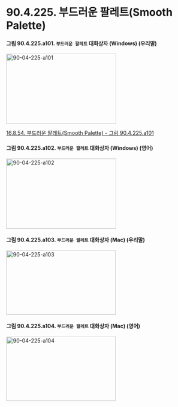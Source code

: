 # 90.4.225. 부드러운 팔레트(Smooth Palette)

<a id="90-04-225-a101"></a>

#### 그림 90.4.225.a101. `부드러운 팔레트` 대화상자 (Windows) (우리말)
<img width="293" height="186" alt="90-04-225-a101" src="https://github.com/user-attachments/assets/c9f226b7-8f9f-419e-a7ec-daf106e77fcd" />

[16.8.54. 부드러운 팔레트(Smooth Palette) - 그림 90.4.225.a101](./16-08-54-smooth-palette.md#90-04-225-a101)

<a id="90-04-225-a102"></a>

#### 그림 90.4.225.a102. `부드러운 팔레트` 대화상자 (Windows) (영어)
<img width="293" height="186" alt="90-04-225-a102" src="https://github.com/user-attachments/assets/a8195669-6063-49c8-9622-3d82e5620fe9" />

<a id="90-04-225-a103"></a>

#### 그림 90.4.225.a103. `부드러운 팔레트` 대화상자 (Mac) (우리말)
<img width="292" height="171" alt="90-04-225-a103" src="https://github.com/user-attachments/assets/52b18577-9e8d-442d-bbf7-f7f486138ae2" />

<a id="90-04-225-a104"></a>

#### 그림 90.4.225.a104. `부드러운 팔레트` 대화상자 (Mac) (영어)
<img width="292" height="171" alt="90-04-225-a104" src="https://github.com/user-attachments/assets/e266d4d9-bb8b-4b4e-aa98-6896d8358edf" />
